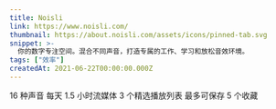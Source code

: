 ```yaml
---
title: Noisli
link: https://www.noisli.com/
thumbnail: https://about.noisli.com/assets/icons/pinned-tab.svg
snippet: >-
  你的数字专注空间。混合不同声音，打造专属的工作、学习和放松音效环境。
tags: ["效率"]
createdAt: 2021-06-22T00:00:00.000Z
---
```

16 种声音
每天 1.5 小时流媒体
3 个精选播放列表
最多可保存 5 个收藏
